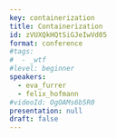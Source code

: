 ```yaml
---
key: containerization
title: Containerization
id: zVUXQkHQtSiGJeIwVd05
format: conference 
#tags:
#  - _wtf
#level: beginner
speakers:
  - eva_furrer
  - felix_hofmann
#videoId: OgOAMs6b5R0
presentation: null
draft: false
---
```


